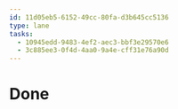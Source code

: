 ```yaml
---
id: 11d05eb5-6152-49cc-80fa-d3b645cc5136
type: lane
tasks:
  - 10945edd-9483-4ef2-aec3-bbf3e29570e6
  - 3c885ee3-0f4d-4aa0-9a4e-cff31e76a90d
---
```


# Done
